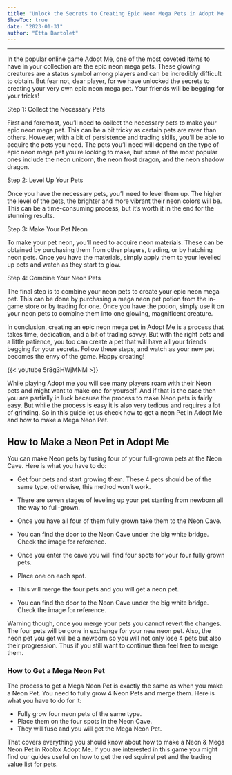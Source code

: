 ```yaml
---
title: "Unlock the Secrets to Creating Epic Neon Mega Pets in Adopt Me - Your Friends Will Be Begging for Your Tricks!"
ShowToc: true 
date: "2023-01-31"
author: "Etta Bartolet"
---
```

*****
In the popular online game Adopt Me, one of the most coveted items to have in your collection are the epic neon mega pets. These glowing creatures are a status symbol among players and can be incredibly difficult to obtain. But fear not, dear player, for we have unlocked the secrets to creating your very own epic neon mega pet. Your friends will be begging for your tricks!

Step 1: Collect the Necessary Pets

First and foremost, you’ll need to collect the necessary pets to make your epic neon mega pet. This can be a bit tricky as certain pets are rarer than others. However, with a bit of persistence and trading skills, you’ll be able to acquire the pets you need. The pets you’ll need will depend on the type of epic neon mega pet you’re looking to make, but some of the most popular ones include the neon unicorn, the neon frost dragon, and the neon shadow dragon.

Step 2: Level Up Your Pets

Once you have the necessary pets, you’ll need to level them up. The higher the level of the pets, the brighter and more vibrant their neon colors will be. This can be a time-consuming process, but it’s worth it in the end for the stunning results.

Step 3: Make Your Pet Neon

To make your pet neon, you’ll need to acquire neon materials. These can be obtained by purchasing them from other players, trading, or by hatching neon pets. Once you have the materials, simply apply them to your levelled up pets and watch as they start to glow.

Step 4: Combine Your Neon Pets

The final step is to combine your neon pets to create your epic neon mega pet. This can be done by purchasing a mega neon pet potion from the in-game store or by trading for one. Once you have the potion, simply use it on your neon pets to combine them into one glowing, magnificent creature.

In conclusion, creating an epic neon mega pet in Adopt Me is a process that takes time, dedication, and a bit of trading savvy. But with the right pets and a little patience, you too can create a pet that will have all your friends begging for your secrets. Follow these steps, and watch as your new pet becomes the envy of the game. Happy creating!

{{< youtube 5r8g3HWjMNM >}} 



While playing Adopt me you will see many players roam with their Neon pets and might want to make one for yourself. And if that is the case then you are partially in luck because the process to make Neon pets is fairly easy. But while the process is easy it is also very tedious and requires a lot of grinding. So in this guide let us check how to get a neon Pet in Adopt Me and how to make a Mega Neon Pet.
 
## How to Make a Neon Pet in Adopt Me
 

 
You can make Neon pets by fusing four of your full-grown pets at the Neon Cave. Here is what you have to do:
 
- Get four pets and start growing them. These 4 pets should be of the same type, otherwise, this method won’t work.
 - There are seven stages of leveling up your pet starting from newborn all the way to full-grown.
 - Once you have all four of them fully grown take them to the Neon Cave.
 - You can find the door to the Neon Cave under the big white bridge. Check the image for reference.
 - Once you enter the cave you will find four spots for your four fully grown pets.
 - Place one on each spot.
 - This will merge the four pets and you will get a neon pet.

 
- You can find the door to the Neon Cave under the big white bridge. Check the image for reference.

 
Warning though, once you merge your pets you cannot revert the changes. The four pets will be gone in exchange for your new neon pet. Also, the neon pet you get will be a newborn so you will not only lose 4 pets but also their progression. Thus if you still want to continue then feel free to merge them.
 
### How to Get a Mega Neon Pet
 
The process to get a Mega Neon Pet is exactly the same as when you make a Neon Pet. You need to fully grow 4 Neon Pets and merge them. Here is what you have to do for it:
 
- Fully grow four neon pets of the same type.
 - Place them on the four spots in the Neon Cave.
 - They will fuse and you will get the Mega Neon Pet.

 
That covers everything you should know about how to make a Neon & Mega Neon Pet in Roblox Adopt Me. If you are interested in this game you might find our guides useful on how to get the red squirrel pet and the trading value list for pets.




